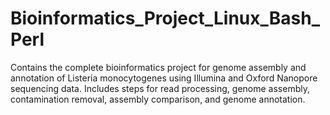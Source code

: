 # Bioinformatics_Project_Linux_Bash_Perl
Contains the complete bioinformatics project for genome assembly and annotation of Listeria monocytogenes using Illumina and Oxford Nanopore sequencing data. Includes steps for read processing, genome assembly, contamination removal, assembly comparison, and genome annotation.
